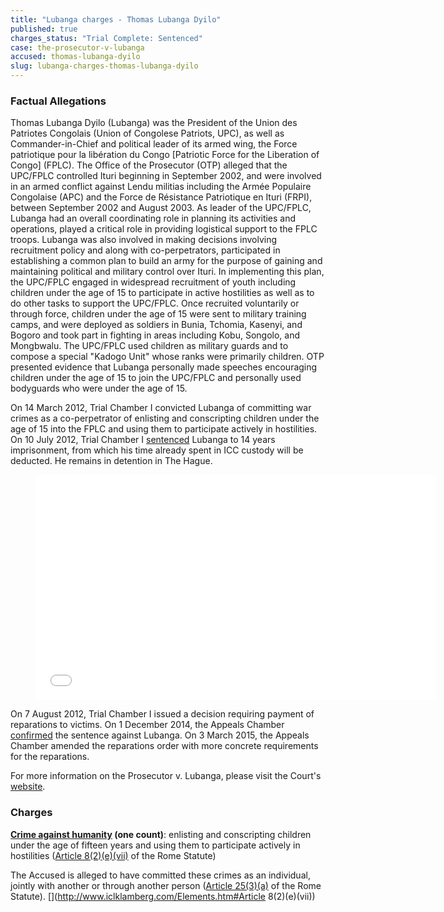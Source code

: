 ```yaml
---
title: "Lubanga charges - Thomas Lubanga Dyilo"
published: true
charges_status: "Trial Complete: Sentenced"
case: the-prosecutor-v-lubanga
accused: thomas-lubanga-dyilo
slug: lubanga-charges-thomas-lubanga-dyilo
---
```


### Factual Allegations

Thomas Lubanga Dyilo (Lubanga) was the President of the Union des Patriotes Congolais (Union of Congolese Patriots, UPC), as well as Commander-in-Chief and political leader of its armed wing, the Force patriotique pour la libération du Congo [Patriotic Force for the Liberation of Congo] (FPLC). The Office of the Prosecutor (OTP) alleged that the UPC/FPLC controlled Ituri beginning in September 2002, and were involved in an armed conflict against Lendu militias including the Armée Populaire Congolaise (APC) and the Force de Résistance Patriotique en Ituri (FRPI), between September 2002 and August 2003. As leader of the UPC/FPLC, Lubanga had an overall coordinating role in planning its activities and operations, played a critical role in providing logistical support to the FPLC troops. Lubanga was also involved in making decisions involving recruitment policy and along with co-perpetrators, participated in establishing a common plan to build an army for the purpose of gaining and maintaining political and military control over Ituri. In implementing this plan, the UPC/FPLC engaged in widespread recruitment of youth including children under the age of 15 to participate in active hostilities as well as to do other tasks to support the UPC/FPLC. Once recruited voluntarily or through force, children under the age of 15 were sent to military training camps, and were deployed as soldiers in Bunia, Tchomia, Kasenyi, and Bogoro and took part in fighting in areas including Kobu, Songolo, and Mongbwalu. The UPC/FPLC used children as military guards and to compose a special "Kadogo Unit" whose ranks were primarily children. OTP presented evidence that Lubanga personally made speeches encouraging children under the age of 15 to join the UPC/FPLC and personally used bodyguards who were under the age of 15.

On 14 March 2012, Trial Chamber I convicted Lubanga of committing war crimes as a co-perpetrator of enlisting and conscripting children under the age of 15 into the FPLC and using them to participate actively in hostilities. On 10 July 2012, Trial Chamber I [sentenced](http://www.icc-cpi.int/iccdocs/doc/doc1438370.pdf) Lubanga to 14 years imprisonment, from which his time already spent in ICC custody will be deducted. He remains in detention in The Hague.

<figure data-type="video">

<iframe class="embedly-embed" src="//cdn.embedly.com/widgets/media.html?src=http%3A%2F%2Fwww.youtube.com%2Fembed%2FZUbdN6047jc%3Ffeature%3Doembed&amp;url=https%3A%2F%2Fwww.youtube.com%2Fwatch%3Fv%3DZUbdN6047jc&amp;image=http%3A%2F%2Fi.ytimg.com%2Fvi%2FZUbdN6047jc%2Fhqdefault.jpg&amp;key=31a2d8b5de5447f0b129e81f50af7b5b&amp;type=text%2Fhtml&amp;schema=youtube" scrolling="no" allowfullscreen="" frameborder="0" height="360" width="640"></iframe>

</figure>

On 7 August 2012, Trial Chamber I issued a decision requiring payment of reparations to victims. On 1 December 2014, the Appeals Chamber [confirmed](http://www.icc-cpi.int/en_menus/icc/press%20and%20media/press%20releases/Pages/pr1069.aspx) the sentence against Lubanga. On 3 March 2015, the Appeals Chamber amended the reparations order with more concrete requirements for the reparations.

For more information on the Prosecutor v. Lubanga, please visit the Court's [website](http://www.icc-cpi.int/en_menus/icc/situations%20and%20cases/situations/situation%20icc%200104/related%20cases/icc%200104%200106/Pages/democratic%20republic%20of%20the%20congo.aspx).

### Charges

**[Crime against humanity](http://www.casematrixnetwork.org/case-m/klamberg-commentary/rome-statute/#c1171) (one count)**: enlisting and conscripting children under the age of fifteen years and using them to participate actively in hostilities ([Article 8(2)(e)(vii)](http://www.casematrixnetwork.org/cmn-knowledge-hub/klamberg-commentary/elements-of-crime/#c2378) of the Rome Statute)

The Accused is alleged to have committed these crimes as an individual, jointly with another or through another person ([Article 25(3)(a)](http://www.casematrixnetwork.org/case-m/klamberg-commentary/rome-statute/#c1198) of the Rome Statute).
[](http://www.iclklamberg.com/Elements.htm#Article 8(2)(e)(vii))

